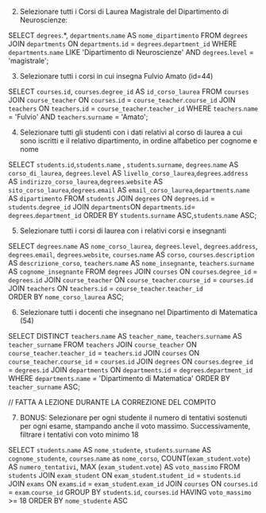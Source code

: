 
2. Selezionare tutti i Corsi di Laurea Magistrale del Dipartimento di
Neuroscienze:

SELECT `degrees`.*, `departments`.`name` AS `nome_dipartimento` 
FROM `degrees` 
JOIN `departments` 
ON `departments`.`id` = `degrees`.`department_id` 
WHERE `departments`.`name` LIKE 'Dipartimento di Neuroscienze' AND `degrees`.`level` = 'magistrale';

3. Selezionare tutti i corsi in cui insegna Fulvio Amato (id=44)

SELECT `courses`.`id`, `courses`.`degree_id` AS `id_corso_laurea`
FROM `courses`
JOIN `course_teacher` ON `courses`.`id` = `course_teacher`.`course_id`
JOIN `teachers` ON `teachers`.`id` = `course_teacher`.`teacher_id`
WHERE `teachers`.`name` = 'Fulvio' AND `teachers`.`surname` = 'Amato';

4. Selezionare tutti gli studenti con i dati relativi al corso di laurea a cui
sono iscritti e il relativo dipartimento, in ordine alfabetico per cognome e
nome

SELECT `students`.`id`,`students`.`name` , `students`.`surname`, `degrees`.`name` AS `corso_di_laurea`, `degrees`.`level` AS `livello_corso_laurea`,`degrees`.`address` AS `indirizzo_corso_laurea`,`degrees`.`website` AS `sito_corso_laurea`,`degrees`.`email` AS `email_corso_laurea`,`departments`.`name` AS `dipartimento` 
FROM `students` 
JOIN `degrees` ON `degrees`.`id` = `students`.`degree_id` 
JOIN `departments`ON `departments`.`id`= `degrees`.`department_id` 
ORDER BY `students`.`surname` ASC,`students`.`name` ASC;

5. Selezionare tutti i corsi di laurea con i relativi corsi e insegnanti

SELECT `degrees`.`name` AS `nome_corso_laurea`, `degrees`.`level`, `degrees`.`address`, `degrees`.`email`, `degrees`.`website`, `courses`.`name` AS `corso`, `courses`.`description` AS `descrizione_corso`, `teachers`.`name` AS `nome_insegnante`, `teachers`.`surname` AS `cognome_insegnante`
FROM `degrees`
JOIN `courses` ON `courses`.`degree_id` = `degrees`.`id`
JOIN `course_teacher` ON `course_teacher`.`course_id` = `courses`.`id`
JOIN `teachers` ON `teachers`.`id` = `course_teacher`.`teacher_id`  
ORDER BY `nome_corso_laurea` ASC;

6. Selezionare tutti i docenti che insegnano nel Dipartimento di
Matematica (54)

SELECT DISTINCT `teachers`.`name` AS `teacher_name`, `teachers`.`surname` AS `teacher_surname` 
FROM `teachers` 
JOIN `course_teacher` ON `course_teacher`.`teacher_id` = `teachers`.`id` 
JOIN `courses` ON `course_teacher`.`course_id` = `courses`.`id` 
JOIN `degrees` ON `courses`.`degree_id` = `degrees`.`id` 
JOIN `departments` ON `departments`.`id` = `degrees`.`department_id` 
WHERE `departments`.`name` = 'Dipartimento di Matematica' 
ORDER BY `teacher_surname` ASC;


// FATTA A LEZIONE DURANTE LA CORREZIONE DEL COMPITO

7. BONUS: Selezionare per ogni studente il numero di tentativi sostenuti
per ogni esame, stampando anche il voto massimo. Successivamente,
filtrare i tentativi con voto minimo 18

SELECT `students`.`name` AS `nome_studente`, `students`.`surname` AS `cognome_studente`, `courses`.`name` as `nome_corso`, COUNT(`exam_student`.`vote`) AS `numero_tentativi`, MAX (`exam_student`.`vote`) AS `voto_massimo`
FROM `students`
JOIN `exam_student` ON `exam_student`.`student_id` = `students`.`id`
JOIN `exams` ON `exams`.`id` = `exam_student`.`exam_id`
JOIN `courses` ON `courses`.`id` = `exam`.`course_id`
GROUP BY `students`.`id`, `courses`.`id`
HAVING `voto_massimo` >= 18
ORDER BY `nome_studente` ASC


